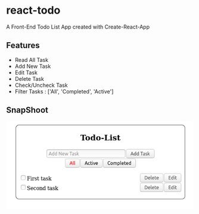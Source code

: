 # react-todo
A Front-End Todo List App created with Create-React-App


## Features
- Read All Task
- Add New Task
- Edit Task
- Delete Task
- Check/Uncheck Task
- Filter Tasks : ['All', 'Completed', 'Active']

## SnapShoot
![Todo-Snap](snapshoot/todo-snap.png)
